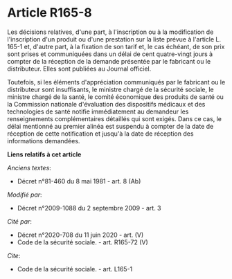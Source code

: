 # Article R165-8

Les décisions relatives, d'une part, à l'inscription ou à la modification de l'inscription d'un produit ou d'une prestation
sur la liste prévue à l'article L. 165-1 et, d'autre part, à la fixation de son tarif et, le cas échéant, de son prix sont
prises et communiquées dans un délai de cent quatre-vingt jours à compter de la réception de la demande présentée par le
fabricant ou le distributeur. Elles sont publiées au Journal officiel. 

Toutefois, si les éléments d'appréciation communiqués par le fabricant ou le distributeur sont insuffisants, le ministre
chargé de la sécurité sociale, le ministre chargé de la santé, le comité économique des produits de santé ou la Commission
nationale d'évaluation des dispositifs médicaux et des technologies de santé notifie immédiatement au demandeur les
renseignements complémentaires détaillés qui sont exigés. Dans ce cas, le délai mentionné au premier alinéa est suspendu à
compter de la date de réception de cette notification et jusqu'à la date de réception des informations demandées.

**Liens relatifs à cet article**

_Anciens textes_:

  - Décret n°81-460 du 8 mai 1981 - art. 8 (Ab)

_Modifié par_:

  - Décret n°2009-1088 du 2 septembre 2009 - art. 3

_Cité par_:

  - Décret n°2020-708 du 11 juin 2020 - art. (V)
  - Code de la sécurité sociale. - art. R165-72 (V)

_Cite_:

  - Code de la sécurité sociale. - art. L165-1
